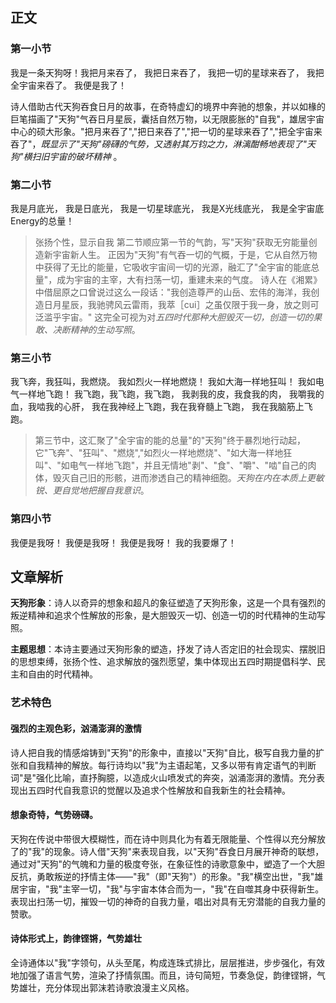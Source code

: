 ## 正文
### 第一小节
我是一条天狗呀！我把月来吞了，
我把日来吞了，
我把一切的星球来吞了，
我把全宇宙来吞了。
我便是我了！

诗人借助古代天狗吞食日月的故事，在奇特虚幻的境界中奔驰的想象，并以如椽的巨笔描画了"天狗"气吞日月星辰，囊括自然万物，以无限膨胀的"自我"，雄居宇宙中心的硕大形象。"把月来吞了","把日来吞了","把一切的星球来吞了","把全宇宙来吞了"，*既显示了"天狗"磅礴的气势，又透射其万钧之力，淋漓酣畅地表现了"天狗"横扫旧宇宙的破坏精神* 。

### 第二小节

我是月底光， 我是日底光，
我是一切星球底光，
我是X光线底光，
我是全宇宙底 Energy的总量！

> 张扬个性，显示自我
> 第二节顺应第一节的气韵，写"天狗"获取无穷能量创造新宇宙新人生。
> 正因为"天狗"有气吞一切的气概，于是，它从自然万物中获得了无比的能量，它吸收宇宙间一切的光源，融汇了"全宇宙的能底总量"，成为宇宙的主宰，大有扫荡一切，重建未来的气度。
> 	诗人在《湘累》中借屈原之口曾说过这么一段话："我创造尊严的山岳、宏伟的海洋，我创造日月星辰，我驰骋风云雷雨，我萃［cui］之虽仅限于我一身，放之则可泛滥乎宇宙。"
> 这完全可视为对*五四时代那种大胆毁灭一切，创造一切的果敢、决断精神的生动写照*。

### 第三小节

我飞奔，我狂叫，我燃烧。
我如烈火一样地燃烧！
我如大海一样地狂叫！
我如电气一样地飞跑！
我飞跑，我飞跑，我飞跑，
我剥我的皮，我食我的肉，
我嚼我的血，我啮我的心肝，
我在我神经上飞跑，我在我脊髓上飞跑，
我在我脑筋上飞跑。

> 第三节中，这汇聚了"全宇宙的能的总量"的"天狗"终于暴烈地行动起，它"飞奔"、"狂叫"、"燃烧","如烈火一样地燃烧"、"如大海一样地狂叫"、"如电气一样地飞跑"，并且无情地"剥"、"食"、"嚼"、"啮"自己的肉体，毁灭自己旧的形骸，进而渗透自己的精神细胞。*天狗在内在本质上更敏锐、更自觉地把握自我意识*。

### 第四小节

我便是我呀！
我便是我呀！
我便是我呀！
我的我要爆了！

## 文章解析

**天狗形象**：诗人以奇异的想象和超凡的象征塑造了天狗形象，这是一个具有强烈的叛逆精神和追求个性解放的形象，是大胆毁灭一切、创造一切的时代精神的生动写照。

**主题思想**：本诗主要通过天狗形象的塑造，抒发了诗人否定旧的社会现实、摆脱旧的思想束缚，张扬个性、追求解放的强烈愿望，集中体现出五四时期提倡科学、民主和自由的时代精神。

### 艺术特色 
#### 强烈的主观色彩，汹涌澎湃的激情
诗人把自我的情感熔铸到"天狗"的形象中，直接以"天狗"自比，极写自我力量的扩张和自我精神的解放。每行诗均以"我"为主语起笔，又多以带有肯定语气的判断词"是"强化比喻，直抒胸臆，以造成火山喷发式的奔突，汹涌澎湃的激情。充分表现出五四时代自我意识的觉醒以及追求个性解放和自我新生的社会精神。
#### 想象奇特，气势磅礴。
天狗在传说中带很大模糊性，而在诗中则具化为有着无限能量、个性得以充分解放了的"我"的现象。诗人借"天狗"来表现自我，以"天狗"吞食日月展开神奇的联想，通过对"天狗"的气魄和力量的极度夸张，在象征性的诗歌意象中，塑造了一个大胆反抗，勇敢叛逆的抒情主体——"我"（即"天狗"）的形象。"我"横空出世，"我"雄居宇宙，"我"主宰一切，"我"与宇宙本体合而为一，"我"在自噬其身中获得新生。表现出扫荡一切，摧毁一切的神奇的自我力量，唱出对具有无穷潜能的自我力量的赞歌。
#### 诗体形式上，韵律铿锵，气势雄壮
全诗通体以"我"字领句，从头至尾，构成连珠式排比，层层推进，步步强化，有效地加强了语言气势，渲染了抒情氛围。而且，诗句简短，节奏急促，韵律铿锵，气势雄壮，充分体现出郭沫若诗歌浪漫主义风格。